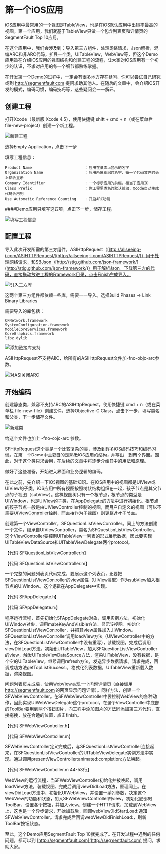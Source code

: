 第一个iOS应用
==
iOS应用中最常用的一个视图是TableView，也是在iOS默认应用中出镜率最高的视图。第一个应用，我们就基于TableView只做一个包含列表页和详情页的SegmentFault Top 10应用。

在这个应用中，我们会涉及到：导入第三方组件，处理网络请求，Json解析，混编ARC和非ARC代码，扩展一个类，UITableView，WebView等，但这个Demo应用旨在介绍iOS应用的视图结构和创建工程的流程，让大家对iOS应用有一个初步的认识，不求对应用的每一个细节都熟练掌握。

在开发第一个Demo的过程中，一定会有很多地方存在疑问，你可以尝试自己研究或到 http://segmentfault.com 提问求助其他人。在随后的文章中，会介绍iOS开发的模式，编码习惯，编码技巧等，这些疑问会一一解开。

创建工程
---
打开Xcode（最新版 Xcode 4.5），使用快捷键 shift + cmd + n（或在菜单栏 file-new-project）创建一个新工程。

![新建工程](imgs/02-00.png)

选择Empty Application，点击下一步

填写工程信息：

	Product Name						：应用在桌面上显示的名字
	Organization Name					：应用所属组织的名字，每一个代码文件的头上都会显示
	Company Identifier					：一个标示应用的前缀，相当于应用ID
	Class Prefix						：你工程里类名的默认前缀，Xcode自动生成代码会用到
	Use Automatic Reference Counting	：开启ARC功能

####Demo应用只填写这五项，点击下一步，储存工程。


![填写工程信息](imgs/02-01.png)

配置工程
---
导入此次开发所需的第三方组件，ASIHttpRequest（[http://allseeing-i.com/ASIHTTPRequest/](http://allseeing-i.com/ASIHTTPRequest/)）用于处理网络请求，和SBJson（[http://stig.github.com/json-framework/](http://stig.github.com/json-framework/)）用于解析Json。下载第三方的代码，直接拖动放进工程的Framework目录，点击Finish完成导入。

![引入三方库](imgs/02-02.png)

这两个第三方组件都依赖一些库，需要一一导入。选择Build Phases -> Link Binary Libraries

需要导入的库包括：

	CFNetwork.framework
	SystemConfiguration.framework
	MobileCoreServices.framework
	CoreGraphics.framework
	libz.dylib

![添加链接库支持](imgs/02-03.png)

ASIHttpRequest不支持ARC，给所有的ASIHttpRequest文件加-fno-objc-arc参数。

![对ASI关闭ARC](imgs/02-04.png)


开始编码
---
创建静态类，兼容不支持ARC的ASIHttpRequest。使用快捷键 cmd + n（或在菜单栏 file-new-file）创建文件，选择Objective-C Class，点击下一步，填写类名和父类，下一步储存文件。

![新建类](imgs/02-05.png)

给这个文件也加上 -fno-objc-arc 参数。

SFHttpRequest这个类是一个比较复杂的类，涉及到许多iOS编码技巧和编码习惯。在第一个Demo中主要目的是熟悉iOS应用的结构，并写出一到两个界面。因此，对于这个类只求会用，在后续的文章中将逐步介绍其中的用法和原理。

做好了这些准备，开始进入界面和业务逻辑的编码。

在此之前，先介绍一下iOS视图的基础知识。在iOS应用中的视图都是UIView或UIView的子类。iOS应用中所有视图按照树状结构组织在一起，孩子节点是其父节点的子视图（subView）。这棵视图树只有一个根节点，根节点的类型是UIWindow，也是UIView的子类，在AppDelegate的方法中进行初始化。根节点的孩子节点一般是由UIViewController控制的视图，而用户自定义的视图（可以不需要UIViewController控制，而直接作为子视图）则更靠近叶子节点。

创建第一个ViewController，SFQuestionListViewController。同上的方法创建一个文件，继承自UIViewController，类名为SFQuestionListViewController。这个ViewController要控制UITableView一列表的形式展示数据，因此要实现UITableViewDataSource和UITableViewDelegate两个protocol。

【代码 SFQuestionListViewController.h】

【代码 SFQuestionListViewController.m】

一个完整的问题列表页代码完成，要展示这个列表页，还要把SFQuestionListViewController的view属性（UIView类型）作为subView加入根节点的UIWindow。这个逻辑在AppDelegate中实现。

【代码 SFAppDelegate.h】

【代码 SFAppDelegate.m】

程序运行流程，首先初始化SFAppDelegate对象，调用实例方法，初始化UIWindow对象，调用makeKeyAndVisible方法，显示该视图。初始化SFQuestionListViewController，并把其view属性加入UIWindow。SFQuestionListViewController调用loadView方法（UIViewController中的方法，在SFQuestionListViewController中没有重写），装载视图，完成后调用viewDidLoad方法。初始化UITableView，加入SFQuestionListViewController的view，触发UITableViewDataSource方法，渲染UITableView，没有数据，是个空的UITableView。继续调用refresh方法，发送异步数据请求。请求完成，回调成功方法getTopListSuccess:，格式化列表数据，UITableView重新载入数据，渲染视图。

问题列表页完成后，使用WebView实现一个问题详情页（直接调用 http://segmentfault.com 的网页显示问题详情）。同样方法，创建一个SFWebViewController。在SFWebViewController中要控制WebView的各种动作，因此实现UIWebViewDelegate这个protocol。在这个ViewController中底部的ToolBar要用到两个按钮图片，向工程中添加图片的方法同添加第三方代码，直接拖拽，放在合适的位置，点击finish。

【代码 SFWebViewController.h】

【代码 SFWebViewController.m】


SFWebViewController定义完成后，与SFQuestionListViewController连接起来，在SFQuestionListViewController的UITableViewDelegate实例方法中实现。通过调用presentViewController:animated:completion:方法唤起。

【代码 SFWebViewController.m 44-53行】

WebView的运行流程，当SFWebViewController初始化并被唤起，调用loadView方法，装载视图，完成后调用viewDidLoad方法，原理同上。在viewDidLoad方法中，初始化UIWebView，并设置一系列参数，决定这个WebView的功能和状态，加入SFWebViewController的view。初始化底部的ToolBar，设置各个按钮，并加入view。创建一个HTTP请求，加载到WebView上，这也是一个异步请求，开始加载后，回调webViewDidStartLoad:通知SFWebViewController。请求完成后回调webViewDidFinishLoad:，刷新ToolBar按钮状态。

至此，这个Demo应用SegmentFault Top 10就完成了。在开发过程中遇到的任何问题，都可以到 [http://segmentfault.com](http://segmentfault.com) 提问，求助大家。
